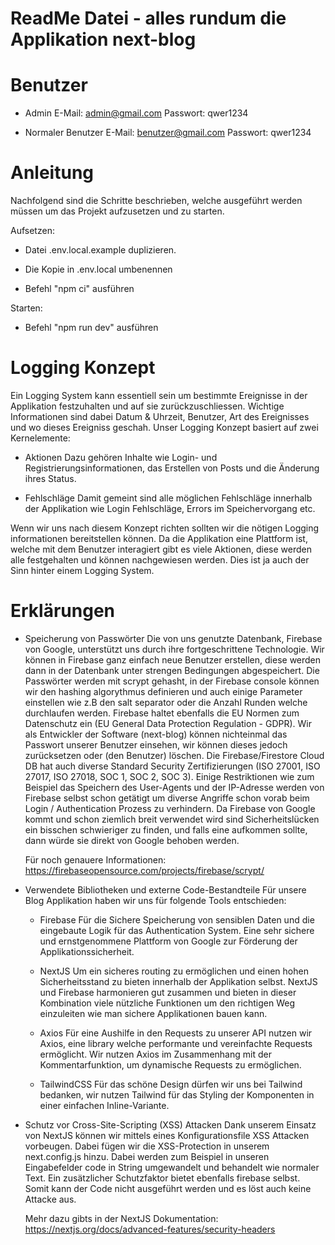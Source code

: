 # ReadMe Datei - alles rundum die Applikation next-blog

# Benutzer

-   Admin
    E-Mail: admin@gmail.com
    Passwort: qwer1234

-   Normaler Benutzer
    E-Mail: benutzer@gmail.com
    Passwort: qwer1234

# Anleitung

Nachfolgend sind die Schritte beschrieben, welche ausgeführt werden müssen um das Projekt aufzusetzen und zu starten.



Aufsetzen:
- Datei .env.local.example duplizieren.
- Die Kopie in .env.local umbenennen

- Befehl "npm ci" ausführen




Starten:
- Befehl "npm run dev" ausführen

# Logging Konzept

Ein Logging System kann essentiell sein um bestimmte Ereignisse in der Applikation festzuhalten und auf sie zurückzuschliessen. Wichtige Informationen sind dabei Datum & Uhrzeit, Benutzer, Art des Ereignisses und wo dieses Ereigniss geschah. Unser Logging Konzept basiert auf zwei Kernelemente:

-   Aktionen
    Dazu gehören Inhalte wie Login- und Registrierungsinformationen, das Erstellen von Posts und die Änderung ihres Status.

-   Fehlschläge
    Damit gemeint sind alle möglichen Fehlschläge innerhalb der Applikation wie Login Fehlschläge, Errors im Speichervorgang etc.

Wenn wir uns nach diesem Konzept richten sollten wir die nötigen Logging informationen bereitstellen können. Da die Applikation eine Plattform ist, welche mit dem Benutzer interagiert gibt es viele Aktionen, diese werden alle festgehalten und können nachgewiesen werden. Dies ist ja auch der Sinn hinter einem Logging System.

# Erklärungen

-   Speicherung von Passwörter
    Die von uns genutzte Datenbank, Firebase von Google, unterstützt uns durch ihre fortgeschrittene Technologie. Wir können in Firebase ganz einfach neue Benutzer erstellen, diese werden dann in der Datenbank unter strengen Bedingungen abgespeichert. Die Passwörter werden mit scrypt gehasht, in der Firebase console können wir den hashing algorythmus definieren und auch einige Parameter einstellen wie z.B den salt separator oder die Anzahl Runden welche durchlaufen werden. Firebase haltet ebenfalls die EU Normen zum Datenschutz ein (EU General Data Protection Regulation - GDPR). Wir als Entwickler der Software (next-blog) können nichteinmal das Passwort unserer Benutzer einsehen, wir können dieses jedoch zurücksetzen oder (den Benutzer) löschen. Die Firebase/Firestore Cloud DB hat auch diverse Standard Security Zertifizierungen (ISO 27001, ISO 27017, ISO 27018, SOC 1, SOC 2, SOC 3). Einige Restriktionen wie zum Beispiel das Speichern des User-Agents und der IP-Adresse werden von Firebase selbst schon getätigt um diverse Angriffe schon vorab beim Login / Authentication Prozess zu verhindern. Da Firebase von Google kommt und schon ziemlich breit verwendet wird sind Sicherheitslücken ein bisschen schwieriger zu finden, und falls eine aufkommen sollte, dann würde sie direkt von Google behoben werden.

    Für noch genauere Informationen:
    https://firebaseopensource.com/projects/firebase/scrypt/

-   Verwendete Bibliotheken und externe Code-Bestandteile
    Für unsere Blog Applikation haben wir uns für folgende Tools entschieden:

    -   Firebase
        Für die Sichere Speicherung von sensiblen Daten und die eingebaute Logik für das Authentication System. Eine sehr sichere und ernstgenommene Plattform von Google zur Förderung der Applikationssicherheit.

    -   NextJS
        Um ein sicheres routing zu ermöglichen und einen hohen Sicherheitsstand zu bieten innerhalb der Applikation selbst. NextJS und Firebase harmonieren gut zusammen und bieten in dieser Kombination viele nützliche Funktionen um den richtigen Weg einzuleiten wie man sichere Applikationen bauen kann.

    -   Axios
        Für eine Aushilfe in den Requests zu unserer API nutzen wir Axios, eine library welche performante und vereinfachte Requests ermöglicht. Wir nutzen Axios im Zusammenhang mit der Kommentarfunktion, um dynamische Requests zu ermöglichen.

    -   TailwindCSS
        Für das schöne Design dürfen wir uns bei Tailwind bedanken, wir nutzen Tailwind für das Styling der Komponenten in einer einfachen Inline-Variante.

-   Schutz vor Cross-Site-Scripting (XSS) Attacken
    Dank unserem Einsatz von NextJS können wir mittels eines Konfigurationsfile XSS Attacken vorbeugen. Dabei fügen wir die XSS-Protection in unserem next.config.js hinzu. Dabei werden zum Beispiel in unseren Eingabefelder code in String umgewandelt und behandelt wie normaler Text. Ein zusätzlicher Schutzfaktor bietet ebenfalls firebase selbst. Somit kann der Code nicht ausgeführt werden und es löst auch keine Attacke aus.

    Mehr dazu gibts in der NextJS Dokumentation:
    https://nextjs.org/docs/advanced-features/security-headers
